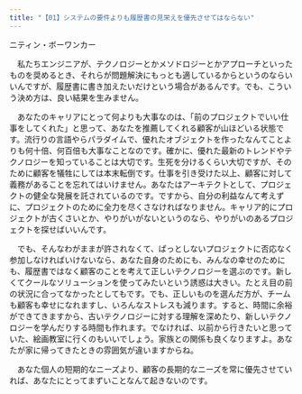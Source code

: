 ```yaml
---
title: "【01】システムの要件よりも履歴書の見栄えを優先させてはならない"
---
```



ニティン・ボーワンカー


　私たちエンジニアが、テクノロジーとかメソドロジーとかアプローチといったものを奨めるとき、それらが問題解決にもっとも適しているからというのならいいんですが、履歴書に書き加えたいだけという場合があるんです。でも、こういう決め方は、良い結果を生みません。

　あなたのキャリアにとって何よりも大事なのは、「前のプロジェクトでいい仕事をしてくれた」と思って、あなたを推薦してくれる顧客が山ほどいる状態です。流行りの言語やらパラダイムで、優れたオブジェクトを作ったなんてことよりも何十倍、何百倍も大事なことなのです。確かに、優れた最新のトレンドやテクノロジーを知っていることは大切です。生死を分けるくらい大切ですが、そのために顧客を犠牲にしては本末転倒です。仕事を引き受けた以上、顧客に対して義務があることを忘れてはいけません。あなたはアーキテク卜として、プロジェクトの健全な発展を託されているのです。ですから、自分の利益なんて考えずに、プロジェクトのために全力を尽くさなければなりません。キャリア的にプロジェクトが古くさいとか、やりがいがないというのなら、やりがいのあるプロジェクトを探せばいいんです。

　でも、そんなわがままが許されなくて、ぱっとしないプロジェクトに否応なく参加しなければいけないなら、あなた自身のためにも、みんなの幸せのためにも、履歴書ではなく顧客のことを考えて正しいテクノロジーを選ぶのです。新しくてクールなソリューションを使ってみたいという誘惑は大きい。たとえ目の前の状況に合ってなかったとしてもです。でも、正しいものを選んだ方が、チームも顧客も幸せになれますし、いろんなストレスも減ります。すると、時間に余裕ができてきますから、古いテクノロジーに対する理解を深めたり、新しいテクノロジーを学んだりする時間も作れます。でなければ、以前から行きたいと思っていた、絵画教室に行くのもいいでしょう。家族との関係も良くなりますよ。あなたが家に帰ってきたときの雰囲気が違いますからね。

　あなた個人の短期的なニーズより、顧客の長期的なニーズを常に優先させていれば、あなたにとってまずいことなんて起きないのです。
